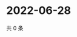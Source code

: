 # 2022-06-28

共 0 条

<!-- BEGIN WEIBO -->
<!-- 最后更新时间 Tue Jun 28 2022 14:20:56 GMT+0800 (China Standard Time) -->

<!-- END WEIBO -->
